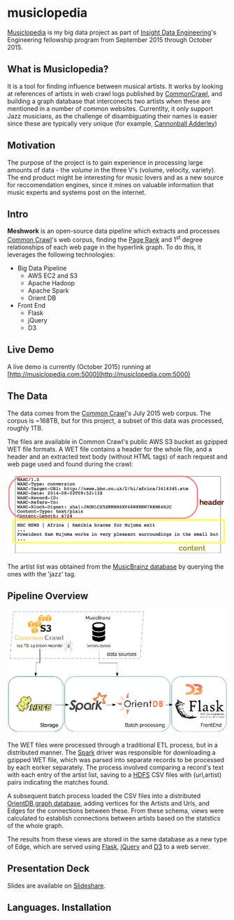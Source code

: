 # musiclopedia
[Musiclopedia](http://musiclopedia.com:5000) is my big data project as part of [Insight Data Engineering](http://insightdataengineering.com/)'s Engineering fellowship program from September 2015 through October 2015.

## What is Musiclopedia?
It is a tool for finding influence between musical artists. It works by looking at references of artists in web crawl logs published by [CommonCrawl](http://commoncrawl.org/), and building a graph database that interconects two artists when these are mentioned in a number of common websites. Currentlty, it only support Jazz musicians, as the challenge of disambiguating their names is easier since these are typically very unique (for example, [Cannonball Adderley](https://en.wikipedia.org/wiki/Cannonball_Adderley))

## Motivation
The purpose of the project is to gain experience in processing large amounts of data - the *volume* in the three V's (volume, velocity, variety).
The end product might be interesting for music lovers and as a new source for reccomendation engines, since it mines on valuable information that music experts and systems post on the internet.

## Intro
**Meshwork** is an open-source data pipeline which extracts and processes [Common Crawl](http://commoncrawl.org)'s web corpus, finding the [Page Rank](http://ilpubs.stanford.edu:8090/422/1/1999-66.pdf) and 1<sup>st</sup> degree relationships of each web page in the hyperlink graph. To do this, it leverages the following technologies:

- Big Data Pipeline
    - AWS EC2 and S3
    - Apache Hadoop
    - Apache Spark
    - Orient DB
- Front End
    - Flask
    - jQuery
    - D3

## Live Demo
A live demo is currently (October 2015) running at [http://musiclopedia.com:5000](http://musiclopedia.com:5000)

## The Data
The data comes from the [Common Crawl](http://commoncrawl.org)'s July 2015 web corpus. The corpus is ~168TB, but for this project, a subset of this data was processed, roughly 1TB.

The files are available in Common Crawl's public AWS S3 bucket as gzipped WET file formats. A WET file contains a header for the whole file, and a header and an extracted text body  (without HTML tags) of each request and web page used and found during the crawl:

![wet-file](images/wet-file.png)

The artist list was obtained from the [MusicBrainz database](https://musicbrainz.org/doc/MusicBrainz_Database) by querying the ones with the 'jazz' tag.

## Pipeline Overview
![pipline](images/pipeline.png)

The WET files were processed through a traditional ETL process, but in a distributed manner. The [Spark](https://spark.apache.org) driver was responsible for downloading a gzipped WET file, which was parsed into separate records to be processed by each eorker separately. The process involved comparing a record's text with each entry of the artist list, saving to a [HDFS](http://hadoop.apache.org) CSV files with (url,artist) pairs indicating the matches found. 

A subsequent batch process loaded the CSV files into a distributed [OrientDB graph database](http://orientdb.com/orientdb/), adding vertices for the Artists and Urls, and Edges for the connections between these. From these schema, views were calculated to establish connections between artists based on the statstics of the whole graph. 

The results from these views are stored in the same database as a new type of Edge, which are served using [Flask](http://flask.pocoo.org), [jQuery](https://jquery.com) and [D3](http://d3js.org) to a web server.

## Presentation Deck
Slides are available on [Slideshare](http://www.slideshare.net/PabloRecabal/pablo-recabal-week4demo).

## Languages. Installation

